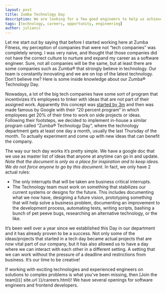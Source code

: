 ```yaml
---
layout: post
title: Zumba Technology Day
description: We are looking for a few good engineers to help us achieve our technical vision.
tags: [technology, careers, opportunity, engineering]
author: juliancc
---
```


Let me start out by saying that before I started working here at Zumba Fitness, my perception of companies that were not “tech companies” was completely wrong. I was very naive, and thought that those companies did not have the correct culture to nurture and expand my career as a software engineer. Sure, not all companies will be the same, but at least there are some companies such as Zumba® that strongly believe in technology.
Our team is constantly innovating and we are on top of the latest technology. Don’t believe me? Here is some inside knowledge about our Zumba® Technology Day.

Nowadays, a lot of the big tech companies have some sort of program that incentivizes it’s employees to tinker with ideas that are not part of their assigned work. Apparently this concept was [started by 3m](http://www.fastcodesign.com/1663137/how-3m-gave-everyone-days-off-and-created-an-innovation-dynamo) and then was made famous by Google with their  “20 percent program” in which employees get 20% of their time to work on side projects or ideas.
Following their footsteps, we decided to implement in-house a similar program called “Zumba® Technology Day”, where the technology department gets at least one day a month, usually the last Thursday of the month. To actually experiment and come up with new ideas that can benefit the company.

The way our tech day works it’s pretty simple.
We have a google doc that we use as master list of ideas that anyone at anytime can go in and update.
<i>Note that the document is only as a place for inspiration and to keep ideas. We do not force anyone to go by this document</i>. In fact, we only have 2 actual rules:

* The only interrupts that will be taken are business critical interrupts.
* The Technology team must work on something that stabilizes our current systems or designs for the future. This includes documenting what we now have, designing a future vision, prototyping something that will help solve a business problem, documenting an improvement to the development process, automating tests, writing scripts, bashing a bunch of pet peeve bugs, researching an alternative technology,  or the like.

It’s been well over a year since we established this Day in our department and it has already proven to be a success. Not only some of the ideas/projects that started in a tech day became actual projects that are now vital part of our company, but it has also allowed us to have a day where we can interact with each other in a different setting. A setting that we can work without the pressure of a deadline and restrictions from business. It’s our time to be creative!

If working with exciting technologies and experienced engineers on solutions to complex problems is what you've been missing, then [Join the team]({{ site.url }}/careers.html)! We have several openings for software engineers and frontend developers.